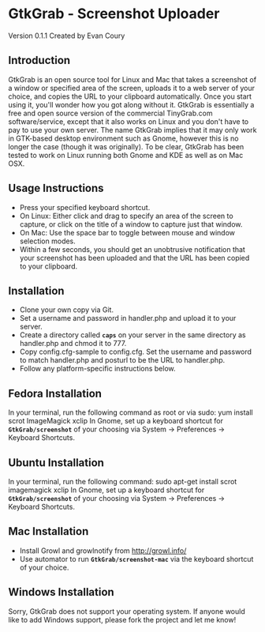 GtkGrab - Screenshot Uploader
================================
Version 0.1.1 Created by Evan Coury


Introduction
------------
GtkGrab is an open source tool for Linux and Mac that takes a screenshot of a window or specified area of the screen, uploads it to a web server of your choice, and copies the URL to your clipboard automatically. Once you start using it, you'll wonder how you got along without it. GtkGrab is essentially a free and open source version of the commercial TinyGrab.com software/service, except that it also works on Linux and you don't have to pay to use your own server. The name GtkGrab implies that it may only work in GTK-based desktop environment such as Gnome, however this is no longer the case (though it was originally). To be clear, GtkGrab has been tested to work on Linux running both Gnome and KDE as well as on Mac OSX.

Usage Instructions
------------------
* Press your specified keyboard shortcut.
* On Linux: Either click and drag to specify an area of the screen to capture, or click on the title of a window to capture just that window.
* On Mac: Use the space bar to toggle between mouse and window selection modes.
* Within a few seconds, you should get an unobtrusive notification that your screenshot has been uploaded and that the URL has been copied to your clipboard.

Installation
------------
* Clone your own copy via Git.
* Set a username and password in handler.php and upload it to your server.
* Create a directory called **`caps`** on your server in the same directory as handler.php and chmod it to 777.
* Copy config.cfg-sample to config.cfg. Set the username and password to match handler.php and posturl to be the URL to handler.php.
* Follow any platform-specific instructions below.

Fedora Installation
-------------------
In your terminal, run the following command as root or via sudo:
    yum install scrot ImageMagick xclip
In Gnome, set up a keyboard shortcut for **`GtkGrab/screenshot`** of your choosing via System -> Preferences -> Keyboard Shortcuts.

Ubuntu Installation
-------------------
In your terminal, run the following command:
    sudo apt-get install scrot imagemagick xclip
In Gnome, set up a keyboard shortcut for **`GtkGrab/screenshot`** of your choosing via System -> Preferences -> Keyboard Shortcuts.

Mac Installation
----------------
* Install Growl and growlnotify from http://growl.info/
* Use automator to run **`GtkGrab/screenshot-mac`** via the keyboard shortcut of your choice.

Windows Installation
--------------------
Sorry, GtkGrab does not support your operating system. If anyone would like to add Windows support, please fork the project and let me know!
